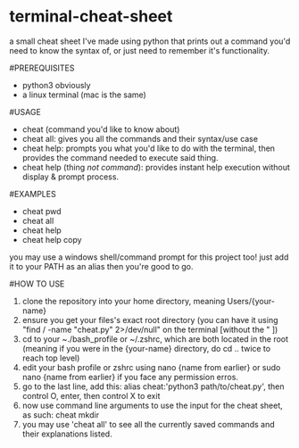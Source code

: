 # terminal-cheat-sheet
a small cheat sheet I've made using python that prints out a command you'd need to know the syntax of, or just need to remember it's functionality.

#PREREQUISITES
- python3 obviously
- a linux terminal (mac is the same)

#USAGE
- cheat (command you'd like to know about)
- cheat all: gives you all the commands and their syntax/use case
- cheat help: prompts you what you'd like to do with the terminal, then provides the command needed to execute said thing.
- cheat help (thing *not command*): provides instant help execution without display & prompt process.

#EXAMPLES
- cheat pwd
- cheat all
- cheat help
- cheat help copy

you may use a windows shell/command prompt for this project too! just add it to your PATH as an alias then you're good to go.

#HOW TO USE
1. clone the repository into your home directory, meaning Users/{your-name}
2. ensure you get your files's exact root directory (you can have it using "find / -name "cheat.py" 2>/dev/null" on the terminal [without the " ])
3. cd to your ~./bash_profile or ~/.zshrc, which are both located in the root (meaning if you were in the {your-name} directory, do cd .. twice to reach top level)
4. edit your bash profile or zshrc using nano {name from earlier} or sudo nano {name from earlier} if you face any permission erros.
5. go to the last line, add this: alias cheat:'python3 path/to/cheat.py', then control O, enter, then control X to exit
6. now use command line arguments to use the input for the cheat sheet, as such: cheat mkdir
7. you may use 'cheat all' to see all the currently saved commands and their explanations listed. 
